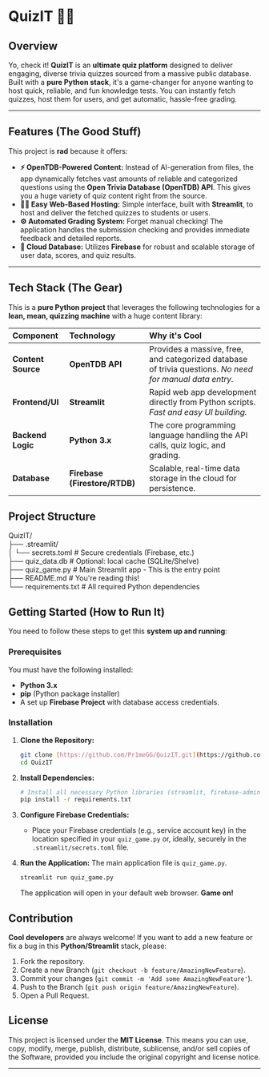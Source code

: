 # QuizIT 🐍🔥

## Overview

Yo, check it! **QuizIT** is an **ultimate quiz platform** designed to deliver engaging, diverse trivia quizzes sourced from a massive public database. Built with a **pure Python stack**, it's a game-changer for anyone wanting to host quick, reliable, and fun knowledge tests. You can instantly fetch quizzes, host them for users, and get automatic, hassle-free grading.

---

## Features (The Good Stuff)

This project is **rad** because it offers:

* **⚡ OpenTDB-Powered Content:** Instead of AI-generation from files, the app dynamically fetches vast amounts of reliable and categorized questions using the **Open Trivia Database (OpenTDB) API**. This gives you a huge variety of quiz content right from the source.
* **👨‍🏫 Easy Web-Based Hosting:** Simple interface, built with **Streamlit**, to host and deliver the fetched quizzes to students or users.
* **⚙️ Automated Grading System:** Forget manual checking! The application handles the submission checking and provides immediate feedback and detailed reports.
* **💾 Cloud Database:** Utilizes **Firebase** for robust and scalable storage of user data, scores, and quiz results.

---

## Tech Stack (The Gear)

This is a **pure Python project** that leverages the following technologies for a **lean, mean, quizzing machine** with a huge content library:

| Component | Technology | Why it's Cool |
| :--- | :--- | :--- |
| **Content Source** | **OpenTDB API** | Provides a massive, free, and categorized database of trivia questions. *No need for manual data entry.* |
| **Frontend/UI** | **Streamlit** | Rapid web app development directly from Python scripts. *Fast and easy UI building.* |
| **Backend Logic** | **Python 3.x** | The core programming language handling the API calls, quiz logic, and grading. |
| **Database** | **Firebase (Firestore/RTDB)** | Scalable, real-time data storage in the cloud for persistence. |

## Project Structure

QuizIT/  
├── .streamlit/      
│    └── secrets.toml      # Secure credentials (Firebase, etc.)    
├── quiz_data.db          # Optional: local cache (SQLite/Shelve)    
├── quiz_game.py # Main Streamlit app - This is the entry point    
├── README.md             # You're reading this!    
└── requirements.txt      # All required Python dependencies

## Getting Started (How to Run It)

You need to follow these steps to get this **system up and running**:

### Prerequisites

You must have the following installed:

* **Python 3.x**
* **pip** (Python package installer)
* A set up **Firebase Project** with database access credentials.

### Installation

1.  **Clone the Repository:**
    ```bash
    git clone [https://github.com/Pr1meGG/QuizIT.git](https://github.com/Pr1meGG/QuizIT.git)
    cd QuizIT
    ```

2.  **Install Dependencies:**
    ```bash
    # Install all necessary Python libraries (streamlit, firebase-admin, etc.)
    pip install -r requirements.txt
    ```

3.  **Configure Firebase Credentials:**
    * Place your Firebase credentials (e.g., service account key) in the location specified in your `quiz_game.py` or, ideally, securely in the `.streamlit/secrets.toml` file.

4.  **Run the Application:**
    The main application file is `quiz_game.py`.
    ```bash
    streamlit run quiz_game.py
    ```
    The application will open in your default web browser. **Game on!**

## Contribution

**Cool developers** are always welcome! If you want to add a new feature or fix a bug in this **Python/Streamlit** stack, please:

1.  Fork the repository.
2.  Create a new Branch (`git checkout -b feature/AmazingNewFeature`).
3.  Commit your changes (`git commit -m 'Add some AmazingNewFeature'`).
4.  Push to the Branch (`git push origin feature/AmazingNewFeature`).
5.  Open a Pull Request.

## License

This project is licensed under the **MIT License**. This means you can use, copy, modify, merge, publish, distribute, sublicense, and/or sell copies of the Software, provided you include the original copyright and license notice.

***
